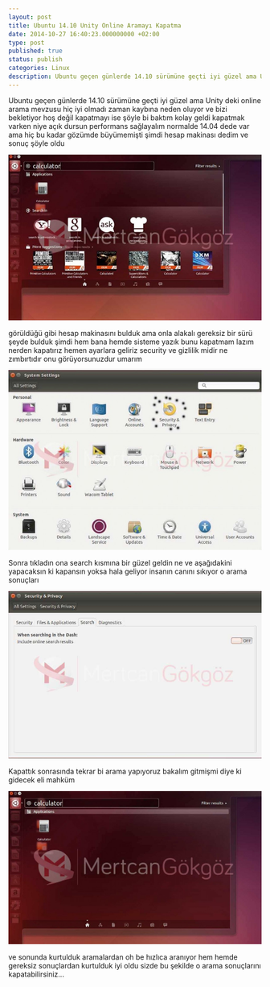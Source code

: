 ```yaml
---
layout: post
title: Ubuntu 14.10 Unity Online Aramayı Kapatma
date: 2014-10-27 16:40:23.000000000 +02:00
type: post
published: true
status: publish
categories: Linux
description: Ubuntu geçen günlerde 14.10 sürümüne geçti iyi güzel ama Unity deki online arama mevzusu hiç iyi olmadı zaman kaybına neden oluyor ve bizi
---
```

Ubuntu geçen günlerde 14.10 sürümüne geçti iyi güzel ama Unity deki online arama mevzusu hiç iyi olmadı zaman kaybına neden oluyor ve bizi bekletiyor hoş değil kapatmayı ise şöyle bi baktım kolay geldi kapatmak varken niye açık dursun performans sağlayalım normalde 14.04 dede var ama hiç bu kadar gözümde büyümemişti şimdi hesap makinası dedim ve sonuç şöyle oldu

![ubuntuonlinearamakapatmagorsel1](/assets/ubuntuonlinearamakapatmagorsel1-e1414419854153-882x576.jpg)

görüldüğü gibi hesap makinasını bulduk ama onla alakalı gereksiz bir sürü şeyde bulduk şimdi hem bana hemde sisteme yazık bunu kapatmam lazım nerden kapatırız hemen ayarlara geliriz security ve gizlilik midir ne zımbırtıdır onu görüyorsunuzdur umarım

![ubuntuonlinearamakapatmagorsel2](/assets/ubuntuonlinearamakapatmagorsel2-e1414420382363-812x576.jpg)

Sonra tıkladın ona search kısmına bir güzel geldin ne ve aşağıdakini yapacaksın ki kapansın yoksa hala geliyor insanın canını sıkıyor o arama sonuçları

![ubuntuonlinearamakapatmagorsel3](/assets/ubuntuonlinearamakapatmagorsel3.jpg)

Kapattık sonrasında tekrar bi arama yapıyoruz bakalım gitmişmi diye ki gidecek eli mahküm

![ubuntuonlinearamakapatmagorsel4](/assets/ubuntuonlinearamakapatmagorsel4-e1414420563242-957x576.jpg)

ve sonunda kurtulduk aramalardan oh be hızlıca aranıyor hem hemde gereksiz sonuçlardan kurtulduk iyi oldu sizde bu şekilde o arama sonuçlarını kapatabilirsiniz...

